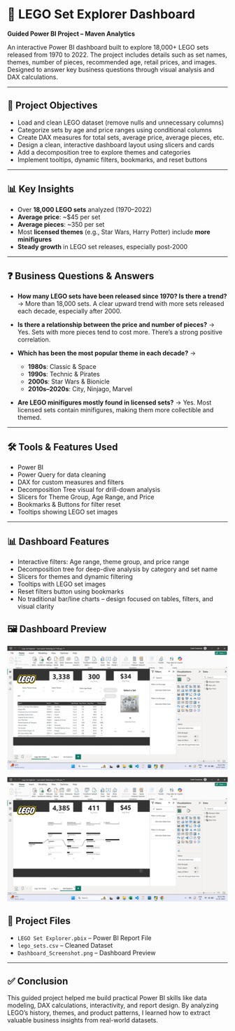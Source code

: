 

# 🧱 LEGO Set Explorer Dashboard

**Guided Power BI Project – Maven Analytics**

An interactive Power BI dashboard built to explore 18,000+ LEGO sets released from 1970 to 2022. The project includes details such as set names, themes, number of pieces, recommended age, retail prices, and images. Designed to answer key business questions through visual analysis and DAX calculations.

---

## 🎯 Project Objectives

- Load and clean LEGO dataset (remove nulls and unnecessary columns)  
- Categorize sets by age and price ranges using conditional columns  
- Create DAX measures for total sets, average price, average pieces, etc.  
- Design a clean, interactive dashboard layout using slicers and cards  
- Add a decomposition tree to explore themes and categories  
- Implement tooltips, dynamic filters, bookmarks, and reset buttons

---

## 📊 Key Insights

* Over **18,000 LEGO sets** analyzed (1970–2022)
* **Average price**: \~\$45 per set
* **Average pieces**: \~350 per set
* Most **licensed themes** (e.g., Star Wars, Harry Potter) include **more minifigures**
* **Steady growth** in LEGO set releases, especially post-2000

---

## ❓ Business Questions & Answers

* **How many LEGO sets have been released since 1970? Is there a trend?**
  → More than 18,000 sets. A clear upward trend with more sets released each decade, especially after 2000.

* **Is there a relationship between the price and number of pieces?**
  → Yes. Sets with more pieces tend to cost more. There’s a strong positive correlation.

* **Which has been the most popular theme in each decade?**
  →

  * **1980s**: Classic & Space
  * **1990s**: Technic & Pirates
  * **2000s**: Star Wars & Bionicle
  * **2010s–2020s**: City, Ninjago, Marvel

* **Are LEGO minifigures mostly found in licensed sets?**
  → Yes. Most licensed sets contain minifigures, making them more collectible and themed.

---

## 🛠 Tools & Features Used

* Power BI
* Power Query for data cleaning
* DAX for custom measures and filters
* Decomposition Tree visual for drill-down analysis
* Slicers for Theme Group, Age Range, and Price
* Bookmarks & Buttons for filter reset
* Tooltips showing LEGO set images

---
## 📊 Dashboard Features

- Interactive filters: Age range, theme group, and price range  
- Decomposition tree for deep-dive analysis by category and set name  
- Slicers for themes and dynamic filtering  
- Tooltips with LEGO set images  
- Reset filters button using bookmarks  
- No traditional bar/line charts – design focused on tables, filters, and visual clarity
  

## 🖼️ Dashboard Preview

![LEGO Dashboard](https://github.com/SahilChandrani/Lego-Set-Explorer/blob/main/Screenshot%20(10).png)

![LEGO Dashboard](https://github.com/SahilChandrani/Lego-Set-Explorer/blob/main/Screenshot%20(11).png)




## 📁 Project Files

* `LEGO Set Explorer.pbix` – Power BI Report File
* `lego_sets.csv` – Cleaned Dataset
* `Dashboard_Screenshot.png` – Dashboard Preview

---

## ✅ Conclusion

This guided project helped me build practical Power BI skills like data modeling, DAX calculations, interactivity, and report design. By analyzing LEGO’s history, themes, and product patterns, I learned how to extract valuable business insights from real-world datasets.


